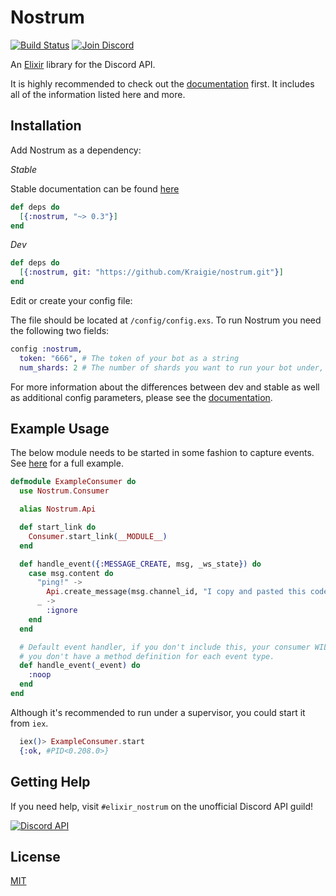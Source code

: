 # Nostrum

[![Build Status](https://travis-ci.org/Kraigie/nostrum.svg?branch=master)](https://travis-ci.org/Kraigie/nostrum)
[![Join Discord](https://img.shields.io/badge/discord-join-7289DA.svg)](https://discord.gg/2Bgn8nW)

An [Elixir](http://elixir-lang.org/) library for the Discord API.

It is highly recommended to check out the
[documentation](https://kraigie.github.io/nostrum/) first. It includes all of the
information listed here and more.

## Installation
Add Nostrum as a dependency:

 *Stable*

 Stable documentation can be found [here](https://hexdocs.pm/nostrum/)
```elixir
def deps do
  [{:nostrum, "~> 0.3"}]
end
```

 *Dev*
```Elixir
def deps do
  [{:nostrum, git: "https://github.com/Kraigie/nostrum.git"}]
end
```

Edit or create your config file:

The file should be located at `/config/config.exs`. To run Nostrum you need the
following two fields:
```Elixir
config :nostrum,
  token: "666", # The token of your bot as a string
  num_shards: 2 # The number of shards you want to run your bot under, or :auto.
```

For more information about the differences between dev and stable as well as
additional config parameters, please see the
[documentation](https://kraigie.github.io/nostrum/).

## Example Usage
The below module needs to be started in some fashion to capture events. See
[here](https://github.com/Kraigie/nostrum/blob/master/examples/event_consumer.ex)
for a full example.

```Elixir
defmodule ExampleConsumer do
  use Nostrum.Consumer

  alias Nostrum.Api

  def start_link do
    Consumer.start_link(__MODULE__)
  end

  def handle_event({:MESSAGE_CREATE, msg, _ws_state}) do
    case msg.content do
      "ping!" ->
        Api.create_message(msg.channel_id, "I copy and pasted this code")
      _ ->
        :ignore
    end
  end

  # Default event handler, if you don't include this, your consumer WILL crash if
  # you don't have a method definition for each event type.
  def handle_event(_event) do
    :noop
  end
end
```

Although it's recommended to run under a supervisor, you could start it from `iex`.
```Elixir
  iex()> ExampleConsumer.start
  {:ok, #PID<0.208.0>}
```

## Getting Help

If you need help, visit `#elixir_nostrum` on the unofficial Discord API guild!

[![Discord API](https://discordapp.com/api/guilds/81384788765712384/embed.png?style=banner3)](https://discord.gg/2Bgn8nW)

## License
[MIT](https://opensource.org/licenses/MIT)
